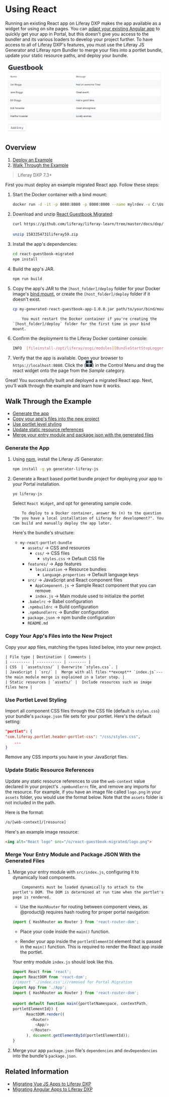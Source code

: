 # Using React

Running an existing React app on Liferay DXP makes the app available as a widget for using on site pages. You can [adapt your existing Angular app](TODO) to quickly get your app in Portal, but this doesn't give you access to the bundler and its various loaders to develop your project further. To have access to all of Liferay DXP's features, you must use the Liferay JS Generator and Liferay npm Bundler to merge your files into a portlet bundle, update your static resource paths, and deploy your bundle. 

![Apps like this Guestbook app are easy to migrate.](./using-react/images/01.png)

## Overview

1. [Deploy an Example](#deploy-an-example)
1. [Walk Through the Example](#walk-through-an-example)

> Liferay DXP 7.3+

First you must deploy an example migrated React app. Follow these steps:

1. Start the Docker container with a bind mount:

    ```bash
    docker run -d -it -p 8080:8080 -p 8000:8000 --name mylrdev -v C:\Users\liferay\Desktop\liferay-docker:/mnt/liferay liferay/portal:7.3.0-ga1
    ```

1. Download and unzip [React Guestbook Migrated](https://github.com/liferay/liferay-learn/tree/master/docs/dxp/7.x/en/developing-applications/developing-a-single-page-application/using-react/1583354731liferay59.zip):

    ```bash
    curl https://github.com/liferay/liferay-learn/tree/master/docs/dxp/7.x/en/developing-applications/developing-a-single-page-application/using-react/1583354731liferay59.zip
    
    unzip 1583354731liferay59.zip
    ```

1. Install the app's dependencies:

    ```bash
    cd react-guestbook-migrated
    npm install
    ```

1. Build the app's JAR.

    ```bash
    npm run build
    ```

1. Copy the app's JAR to the `[host_folder]/deploy` folder for your Docker image's [bind mount](TODO), or create the `[host_folder]/deploy` folder if it doesn't exist.

    ```bash
    cp my-generated-react-guestbook-app-1.0.0.jar path/to/your/bind/mount
    ```

    ```note::
        You must restart the Docker container if you're creating the `[host_folder]/deploy` folder for the first time in your bind mount.
    ```

1. Confirm the deployment to the Liferay Docker container console:

    ```bash
    INFO  [fileinstall-/opt/liferay/osgi/modules][BundleStartStopLogger:39] STARTED my-generated-react-guestbook-app_1.0.0 [1117]
    ```

1. Verify that the app is available. Open your browser to `https://localhost:8080`. Click the (![Add button](../../images/icon-add-app.png)) in the Control Menu and drag the react widget onto the page from the *Sample* category.

Great! You successfully built and deployed a migrated React app. Next, you'll walk through the example and learn how it works.

## Walk Through the Example

* [Generate the app](#generate-the-app)
* [Copy your app's files into the new project](#copy-your-apps-files-into-the-new-project)
* [Use portlet level styling](#use-portlet-level-styling)
* [Update static resource references](#update-static-resource-references)
* [Merge your entry module and package json with the generated files](#merge-your-entry-module-and-package-json-with-the-generated-files)

### Generate the App

1. Using [npm](https://www.npmjs.com/), install the Liferay JS Generator:

    ```bash
    npm install -g yo generator-liferay-js
    ```

1. Generate a React based portlet bundle project for deploying your app to your Portal installation. 

    ```bash
    yo liferay-js
    ```

    Select `React Widget`, and opt for generating sample code.
    
    ```note::
        To deploy to a Docker container, answer No (n) to the question "Do you have a local installation of Liferay for development?". You can build and manually deploy the app later.
    ```
    
    Here's the bundle's structure: 

    *   `my-react-portlet-bundle`
        *   `assets/` &rarr; CSS and resources
            *   `css/` &rarr; CSS files
                * `styles.css` &rarr; Default CSS file
        *   `features/` &rarr; App features
            *   `localization` &rarr; Resource bundles
                *   `Language.properties` &rarr; Default language keys
        *   `src/` &rarr; JavaScript and React component files
            *   `AppComponent.js` &rarr; Sample React component that you can remove
            *   `index.js` &rarr; Main module used to initialize the portlet
        *   `.babelrc` &rarr; Babel configuration
        *   `.npmbuildrc` &rarr; Build configuration
        *   `.npmbundlerrc` &rarr; Bundler configuration
        *   `package.json` &rarr; npm bundle configuration
        *   `README.md`

### Copy Your App's Files into the New Project

Copy your app files, matching the types listed below, into your new project.

    | File type | Destination | Comments |
    | --------- | ----------- | -------- |
    | CSS  | `assets/css/` | Overwrite `styles.css`. |
    | JavaScript | `src/` |  Merge with all files **except** `index.js`---the main module merge is explained in a later step. |
    | Static resources | `assets/` |  Include resources such as image files here |

### Use Portlet Level Styling

Import all component CSS files through the CSS file (default is `styles.css`) your bundle's `package.json` file sets for your portlet. Here's the default setting:

```json
"portlet": {
"com.liferay.portlet.header-portlet-css": "/css/styles.css",
    ...
}
```

Remove any CSS imports you have in your JavaScript files.

### Update Static Resource References

Update any static resource references to use the `web-context` value declared in your project's `.npmbundlerrc` file, and remove any imports for the resource. For example, if you have an image file called `logo.png` in your `assets` folder, you would use the format below. Note that the `assets` folder is not included in the path.

Here is the format:

```html
/o/[web-context]/[resource]
```

Here's an example image resource:

```html
<img alt="React logo" src="/o/react-guestbook-migrated/logo.png">
```

### Merge Your Entry Module and Package JSON With the Generated Files

1. Merge your entry module with `src/index.js`, configuring it to dynamically load components. 

    ```note::
        Components must be loaded dynamically to attach to the portlet's DOM. The DOM is determined at run time when the portlet's page is rendered.
    ```

    * Use the `HashRouter` for routing between component views, as @product@ requires hash routing for proper portal navigation:
 
    ```javascript
    import { HashRouter as Router } from 'react-router-dom';
    ```

    * Place your code inside the `main()` function.

    * Render your app inside the `portletElementId` element that is passed in the `main()` function. This is required to render the React app inside the portlet.

    Your entry module `index.js` should look like this. 

    ```javascript
    import React from 'react';
    import ReactDOM from 'react-dom';
    //import './index.css';//removed for Portal Migration
    import App from './App';
    import { HashRouter as Router } from 'react-router-dom';

    export default function main({portletNamespace, contextPath, 
    portletElementId}) {
          ReactDOM.render((
            <Router>
              <App/>
            </Router>
          ), document.getElementById(portletElementId));
    }
    ```

1. Merge your app `package.json` file's `dependencies` and `devDependencies` into the bundle's `package.json`.

## Related Information

* [Migrating Vue JS Apps to Liferay DXP](./using-vuejs.md)
* [Migrating Angular Apps to Liferay DXP](./using-angular.md)
